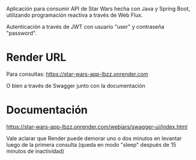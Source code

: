 Aplicación para consumir API de Star Wars hecha con Java y Spring Boot, utilizando programación reactiva a través de Web Flux.

Autenticación a través de JWT con usuario "user" y contraseña "password".

# Render URL
Para consultas:
https://star-wars-app-lbzz.onrender.com

O bien a través de Swagger junto con la documentación

# Documentación
https://star-wars-app-lbzz.onrender.com/webjars/swagger-ui/index.html

Vale aclarar que Render puede demorar uno o dos minutos en levantar luego de la primera consulta (queda en modo "sleep" después de 15 minutos de inactividad)
